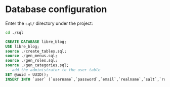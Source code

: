 # Database configuration

Enter the `sql/` directory under the project:
```bash
cd ./sql
```

```sql
CREATE DATABASE libre_blog;
USE libre_blog;
source ./create_tables.sql;
source ./gen_menus.sql;
source ./gen_roles.sql;
source ./gen_categories.sql;
-- add the administrator to the user table
SET @uuid = UUID();
INSERT INTO `user` (`username`,`password`,`email`,`realname`,`salt`,`role`) VALUES ('bobwood', UPPER(SHA2(CONCAT('bw1234', @uuid),256)), 'bobwood@ouc.edu.cn', 'Bob Wood', @uuid, 1);
```